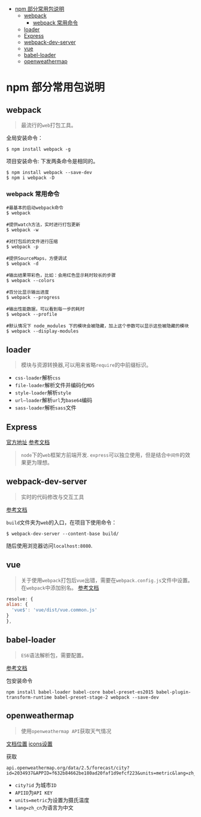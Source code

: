 <!-- toc orderedList:0 depthFrom:1 depthTo:6 -->

* [npm 部分常用包说明](#npm-部分常用包说明)
  * [webpack](#webpack)
    * [webpack 常用命令](#webpack-常用命令)
  * [loader](#loader)
  * [Express](#express)
  * [webpack-dev-server](#webpack-dev-server)
  * [vue](#vue)
  * [babel-loader](#babel-loader)
  * [openweathermap](#openweathermap)

<!-- tocstop -->


# npm 部分常用包说明

## webpack
> 最流行的`web`打包工具。

全局安装命令：
```
$ npm install webpack -g
```
项目安装命令:
下发两条命令是相同的。
```
$ npm install webpack --save-dev
$ npm i webpack -D
```
### webpack 常用命令

```
#最基本的启动webpack命令
$ webpack

#提供watch方法，实时进行打包更新
$ webpack -w

#对打包后的文件进行压缩
$ webpack -p

#提供SourceMaps，方便调试
$ webpack -d

#输出结果带彩色，比如：会用红色显示耗时较长的步骤
$ webpack --colors

#百分比显示输出进度
$ webpack --progress

#输出性能数据，可以看到每一步的耗时
$ webpack --profile

#默认情况下 node_modules 下的模块会被隐藏，加上这个参数可以显示这些被隐藏的模块
$ webpack --display-modules
```

## loader
> 模块与资源转换器,可以用来省略`require`的中前缀标识。

* `css-loader`解析`css`
* `file-loader`解析文件并编码化`MD5`
* `style-loader`解析`style`
* `url—loader`解析`url`为`base64`编码
* `sass-loader`解析`sass`文件

## Express

[官方地址](http://expressjs.com/)
[参考文档](http://acgtofe.com/posts/2016/02/full-live-reload-for-express-with-webpack)
> `node`下的`web`框架方前端开发.
> `express`可以独立使用，但是结合`中间件`的效果更为理想。

## webpack-dev-server

> 实时的代码修改与交互工具

[参考文档](https://webpack.github.io/docs/webpack-dev-server.html)

`build`文件夹为`web`的入口，在项目下使用命令：
```
$ webpack-dev-server --content-base build/
```
随后使用浏览器访问`localhost:8080`.

## vue

> 关于使用`webpack`打包后`vue`出错，需要在`webpack.config.js`文件中设置。
> 在`webpack`中添加别名。
> [参考文档](https://cn.vuejs.org/v2/guide/installation.html)

```js
resolve: {
alias: {
  'vue$': 'vue/dist/vue.common.js'
}
},
```

##  babel-loader
> `ES6`语法解析包，需要配置。

[参考文档](https://www.npmjs.com/package/babel-loader)

包安装命令
```
npm install babel-loader babel-core babel-preset-es2015 babel-plugin-transform-runtime babel-preset-stage-2 webpack --save-dev
```

## openweathermap

> 使用`openweathermap API`获取天气情况

[文档位置](http://openweathermap.org/current)
[icons设置](http://openweathermap.org/weather-conditions)

获取
```
api.openweathermap.org/data/2.5/forecast/city?id=2034937&APPID=f632b84662be180ad20faf1d9efcf223&units=metric&lang=zh_cn
```
* `city?id` 为城市`ID`
* `APIID`为`API KEY`
* `units=metric`为设置为摄氏温度
* `lang=zh_cn`为语言为中文

